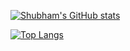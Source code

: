 [![Shubham's GitHub stats](https://github-readme-stats.vercel.app/api?username=shubham-tam&hide=stars&theme=tokyonight)](https://github.com/shubham-tam/github-readme-stats)

[![Top Langs](https://github-readme-stats.vercel.app/api/top-langs/?username=shubham-tam&layout=compact&theme=tokyonight)](https://github.com/shubham-tam/github-readme-stats)
